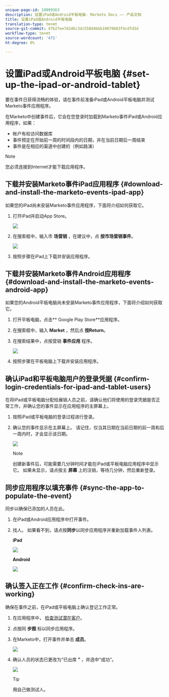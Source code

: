```yaml
---
unique-page-id: 10099363
description: 设置iPad或Android平板电脑- Marketo Docs —— 产品文档
title: 设置iPad或Android平板电脑
translation-type: tm+mt
source-git-commit: 47b2fee7d146c3dc558d4bbb10070683f4cdfd3d
workflow-type: tm+mt
source-wordcount: '471'
ht-degree: 0%

---
```



# 设置iPad或Android平板电脑 {#set-up-the-ipad-or-android-tablet}

要在事件日获得流畅的体验，请在事件前准备iPad或Android平板电脑并测试Marketo事件应用程序。

在Marketo中创建事件后，它会在您登录时加载到Marketo事件iPad或Android应用程序，如果：

* 帐户有权访问数据库
* 事件预定在开始前一周的时间段内的日期，并在当前日期后一周结束
* 事件是在相应的渠道中创建的（例如路演）

>[!NOTE]
>
>您必须连接到Internet才能下载应用程序。

## 下载并安装Marketo事件iPad应用程序 {#download-and-install-the-marketo-events-ipad-app}

如果您的iPad尚未安装Marketo事件应用程序，下面将介绍如何获取它。

1. 打开iPad并启动App Store。

   ![](assets/image2016-4-14-15-3a52-3a19.png)

1. 在搜索框中，输入市 **场营销** ，在建议中，点 **按市场营销事件**。

   ![](assets/image2016-4-14-16-3a0-3a3.png)

1. 按照步骤在iPad上下载并安装应用程序。

## 下载并安装Marketo事件Android应用程序 {#download-and-install-the-marketo-events-android-app}

如果您的Android平板电脑尚未安装Marketo事件应用程序，下面将介绍如何获取它。

1. 打开平板电脑，点击** Google Play Store**应用程序。
1. 在搜索框中，输入 **Market** ，然后点 **按Return**。
1. 在搜索结果中，点按营销 **事件应用** 程序。

   ![](assets/image2016-4-15-14-3a42-3a11.png)

1. 按照步骤在平板电脑上下载并安装应用程序。

## 确认iPad和平板电脑用户的登录凭据 {#confirm-login-credentials-for-ipad-and-tablet-users}

在将iPad或平板电脑分配给展销人员之前，请确认他们将使用的登录凭据是否正常工作，并确认您的事件显示在应用程序的主屏幕上。

1. 按照iPad或平板电脑的登录过程进行登录。
1. 确认您的事件显示在主屏幕上。 请记住，仅当其日期在当前日期的前一周和后一周内时，才会显示该日期。

   ![](assets/image2016-4-15-15-3a29-3a0.png)

   >[!NOTE]
   >
   >创建新事件后，可能需要几分钟时间才能在iPad或平板电脑应用程序中显示它。 如果未显示，请点按主 **屏幕** 上的注销，等待几分钟，然后重新登录。

## 同步应用程序以填充事件 {#sync-the-app-to-populate-the-event}

同步以确保已添加的人员在此。

1. 在iPad或Android应用程序中打开事件。
1. 找人。 如果看不到，请点按**同步**以同步应用程序并重新加载事件人列表。

   **iPad**

   ![](assets/image2016-4-12-14-3a25-3a13.png)

   **Android**

   ![](assets/screenshot-2016-04-15-14-14-08-sync-button.png)

## 确认签入正在工作 {#confirm-check-ins-are-working}

确保在事件之前，在iPad或平板电脑上确认登记工作正常。

1. 在应用程序中， [检查测试潜在客户](check-people-into-your-event-from-your-tablet.md)。
1. 点按同 **步图** 标以同步应用程序。
1. 在Marketo中，打开事件并单击 **成员**。

   ![](assets/image2016-4-15-15-3a32-3a42.png)

1. 确认人员的状态已更改为“已出席 **”** ，并选中“成功”。

   ![](assets/image2016-4-18-14-3a11-3a36.png)

   >[!TIP]
   >
   >用自己做测试人。

